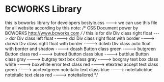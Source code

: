 #  BCWORKS Library
this is bcworks library for developers
bcstyle.css ---> we can use this file for all website according by this note:
/* CSS Document  power by BCWORKS http://www.bcworks.com */
/* this is for div
Div class right float ---> dcr
Div class left float ----> dcl
Div class right float with border  ----> dcrwb
Div class right float with border  ----> dclwb
Div class auto float with border and shadow  ----> dcash
Button class green ----> butgreen
Button class red ----> butred
Button class blue ----> butblue
Button class gray ----> butgray
text box class gray ----> boxgray
text box class white ----> boxwhite
error text class red ----> etextred
accept text class green ----> acctextgreen
noteitalic text class blue ----> noteitalicblue
noteitalic text class red ----> noteitalicred
*/


